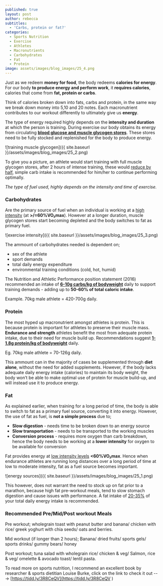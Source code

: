 ```yaml
---
published: true
layout: post
author: rebecca
subtitles:
  - 'Carbs, protein or fat?'
categories:
  - Sports Nutrition
  - Exercise
  - Athletes
  - Macronutrients
  - Carbohydrates
  - Fat
  - Protein
image: assets/images/blog_images/25_4.png
---
```

Just as we redeem **money for food**, the body redeems **calories for energy**. 
For our body **to produce energy and perform work**, it **requires calories**, calories that come from **fat, protein or carbs**. 

Think of calories broken down into fats, carbs and protein, in the same way we break down money into 5,10 and 20 notes. Each macronutrient contributes to our workout differently to ultimately give us **energy**. 

The type of energy required highly depends on the **intensity and duration** at which the person is training. During exercise our body obtains its energy from circulating [**blood glucose and muscle glycogen stores**](https://academic.oup.com/nutritionreviews/article/76/4/243/4851715). These stores need to be fully stocked and replenished for the body to produce energy. 

![training muscle glycogen]({{ site.baseurl }}/assets/images/blog_images/25_2.png)

To give you a picture, an athlete would start training with full muscle glycogen stores, after 2 hours of intense training, these would [reduce by half](https://europepmc.org/article/pmc/pmc6019055), simple carb intake is recommended for him/her to continue performing optimally. 

_The type of fuel used, highly depends on the intensity and time of exercise._

### Carbohydrates

Are the primary source of fuel when an individual is working at a [high intensity](https://pubmed.ncbi.nlm.nih.gov/8214047/) (at **>/=60%VO₂max**). However at a longer duration, muscle glycogen stores start becoming depleted and the body switches to fat as primary fuel. 

![exercise intensity]({{ site.baseurl }}/assets/images/blog_images/25_3.png)

The ammount of carbohydrates needed is dependent on;
- sex of the athlete
- sport demands
- total daily energy expenditure 
- environmental training conditions (cold, hot, humid)


The Nutrition and Athletic Performance position statement (2016) recommended an intake of [**6-10g carbs/kg of bodyweight**](https://www.researchgate.net/publication/297695609_Nutrition_and_Athletic_Performance) daily to support training demands - adding up to **50-60% of total caloric intake**.

Example. 70kg male athlete = 420-700g daily.

### Protein

The most hyped up macronutrient amongst athletes is protein. This is because protein is important for athletes to preserve their muscle mass. **Endurance and strength** athletes benefit the most from adequate protein intake, due to their need for muscle build up. 
Recommendations suggest [**1-1.8g protein/kg of bodyweight**](https://www.researchgate.net/publication/297695609_Nutrition_and_Athletic_Performance) daily.

Eg. 70kg male athlete = 70-126g daily. 

This ammount can in the majority of cases be supplemented through **diet alone**, without the need for added supplements. However, if the body lacks adequate daily energy intake (calories) to maintain its body weight, the body won’t be able to make optimal use of protein for muscle build-up, and will instead use it to produce energy. 

### Fat

As explained earlier, when training for a long period of time, the body is able to switch to fat as a primary fuel source, converting it into energy. However, the use of fat as fuel, is **not a simple process** due to; 

- **Slow digestion** - needs time to be broken down to an energy source
- **Slow transportation** - needs to be transported to the working muscles
- **Conversion process** - requires more oxygen than carb breakdown, hence the body needs to be working at a **lower intensity** for oxygen to be available for conversion 

Fat provides energy at [low intensity levels](https://www.researchgate.net/publication/47545323_Metabolic_Factors_Limiting_Performance_in_Marathon_Runners/figures?lo=1) **<60%VO₂max**. Hence when endurance athletes are running long distances over a long period of time at low to moderate intensity, fat as a fuel source becomes important. 

![energy sources]({{ site.baseurl }}/assets/images/blog_images/25_1.png)

This however, does not warrant the need to stock up on fat prior to a marathon, because high fat pre-workout meals, tend to slow stomach digestion and cause issues with performance. A fat intake of [20-35%](https://www.researchgate.net/publication/297695609_Nutrition_and_Athletic_Performance) of your total daily energy intake is recommended. 

### Recommended Pre/Mid/Post workout Meals

Pre workout; wholegrain toast with peanut butter and banana/ chicken with rice/ greek yoghurt with chia seeds/ oats and berries. 

Mid workout (if longer than 2 hours); Banana/ dried fruits/ sports gels/ sports drinks/ gummy bears/ honey

Post workout; tuna salad with wholegrain rice/ chicken & veg/ Salmon, rice & veg/ omelette & avocado toast/ lentil pasta. 

To read more on sports nutrition,  I recommend an excellent book by researcher & sports dietitian Louise Burke, click on the link to check it out ---> [https://tidd.ly/3R8CeQV](https://tidd.ly/3R8CeQV )
